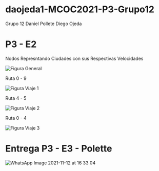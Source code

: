 # daojeda1-MCOC2021-P3-Grupo12

Grupo 12
Daniel Pollete
Diego Ojeda


# P3 - E2


Nodos Represntando Ciudades con sus Respectivas Velocidades

![Figura General](https://user-images.githubusercontent.com/88356329/141036716-6cad3a4b-e9d4-4546-810a-479a9a3693a9.png)

Ruta 0 - 9 

![Figura Viaje 1](https://user-images.githubusercontent.com/88356329/141036727-cb1e6123-8f78-490a-84a3-a612a0f95790.png)

Ruta 4 - 5

![Figura Viaje 2](https://user-images.githubusercontent.com/88356329/141036757-f266e787-8a68-4670-9451-b61da0f75b44.png)


Ruta 0 - 4

![Figura Viaje 3](https://user-images.githubusercontent.com/88356329/141036767-e3e7021e-baf2-4d6b-b6e1-ca3a4c23bfef.png)


# Entrega P3 - E3 - Polette

![WhatsApp Image 2021-11-12 at 16 33 04](https://user-images.githubusercontent.com/88356329/141525857-e91a6b50-ac5a-4dcc-9554-9892f811f983.jpeg)

